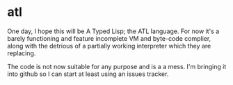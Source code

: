 atl
===

One day, I hope this will be A Typed Lisp; the ATL language.  For now it's a barely functioning and feature incomplete VM and byte-code complier, along with the detrious of a partially working interpreter which they are replacing.

The code is not now suitable for any purpose and is a a mess.  I'm bringing it into github so I can start at least using an issues tracker.
